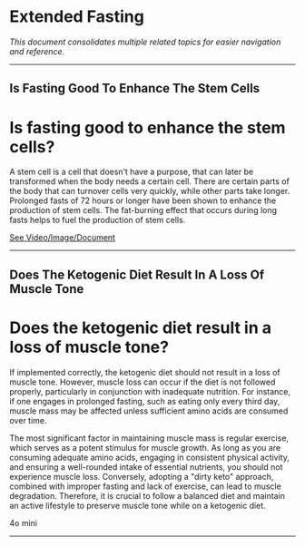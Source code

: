 # Extended Fasting

*This document consolidates multiple related topics for easier navigation and reference.*

---

## Is Fasting Good To Enhance The Stem Cells

# Is fasting good to enhance the stem cells?

A stem cell is a cell that doesn’t have a purpose, that can later be transformed when the body needs a certain cell. There are certain parts of the body that can turnover cells very quickly, while other parts take longer. Prolonged fasts of 72 hours or longer have been shown to enhance the production of stem cells. The fat-burning effect that occurs during long fasts helps to fuel the production of stem cells.

 [See Video/Image/Document](https://hls-player.drberg.com/asset?path=migrated-assets/using-fasting-to-enhance-stem-cells-drberg-on-intermittent-fasting-cell-regeneration)

---

## Does The Ketogenic Diet Result In A Loss Of Muscle Tone

# Does the ketogenic diet result in a loss of muscle tone?

If implemented correctly, the ketogenic diet should not result in a loss of muscle tone. However, muscle loss can occur if the diet is not followed properly, particularly in conjunction with inadequate nutrition. For instance, if one engages in prolonged fasting, such as eating only every third day, muscle mass may be affected unless sufficient amino acids are consumed over time.

The most significant factor in maintaining muscle mass is regular exercise, which serves as a potent stimulus for muscle growth. As long as you are consuming adequate amino acids, engaging in consistent physical activity, and ensuring a well-rounded intake of essential nutrients, you should not experience muscle loss. Conversely, adopting a "dirty keto" approach, combined with improper fasting and lack of exercise, can lead to muscle degradation. Therefore, it is crucial to follow a balanced diet and maintain an active lifestyle to preserve muscle tone while on a ketogenic diet.

4o mini

---
